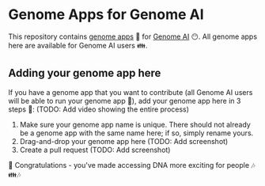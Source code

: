 # Genome Apps for Genome AI

This repository contains [genome apps](https://www.guardiome.com/apps-index/) :microscope: for [Genome AI](https://www.guardiome.com/ai-index/) :no_mouth:.
All genome apps here are available for Genome AI users :family:.

## Adding your genome app here

If you have a genome app that you want to contribute (all Genome AI users will be able to run your genome app :dancers:), add your genome app here in 3 steps :feet:: (TODO: Add video showing the entire process)
1. Make sure your genome app name is unique. There should not already be a genome app with the same name here; if so, simply rename yours.
2. Drag-and-drop your genome app here (TODO: Add screenshot)
3. Create a pull request (TODO: Add screenshot)

:tada: Congratulations - you've made accessing DNA more exciting for people :notes::family::notes:
